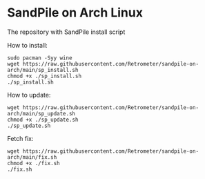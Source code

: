 # SandPile on Arch Linux
The repository with SandPile install script

How to install:
```
sudo pacman -Syy wine
wget https://raw.githubusercontent.com/Retrometer/sandpile-on-arch/main/sp_install.sh
chmod +x ./sp_install.sh
./sp_install.sh
```
How to update:
```
wget https://raw.githubusercontent.com/Retrometer/sandpile-on-arch/main/sp_update.sh
chmod +x ./sp_update.sh
./sp_update.sh
```

Fetch fix:
```
wget https://raw.githubusercontent.com/Retrometer/sandpile-on-arch/main/fix.sh
chmod +x ./fix.sh
./fix.sh
```
